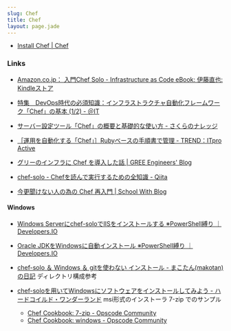 ```yaml
---
slug: Chef
title: Chef
layout: page.jade
---
```



- [Install Chef | Chef](http://www.getchef.com/chef/install/)

### Links

- [Amazon.co.jp： 入門Chef Solo - Infrastructure as Code eBook: 伊藤直也: Kindleストア](http://www.amazon.co.jp/dp/B00BSPH158)

- [特集　DevOps時代の必須知識：インフラストラクチャ自動化フレームワーク「Chef」の基本 (1/2) - ＠IT](http://www.atmarkit.co.jp/ait/articles/1305/24/news003.html)

- [サーバー設定ツール「Chef」の概要と基礎的な使い方 - さくらのナレッジ](http://knowledge.sakura.ad.jp/tech/867/)

- [［運用を自動化する「Chef」］Rubyベースの手順書で管理 - TREND：ITpro Active](http://itpro.nikkeibp.co.jp/article/Active/20130307/461541/)

- [グリーのインフラに Chef を導入した話 | GREE Engineers' Blog](http://labs.gree.jp/blog/2013/12/10056/)

- [chef-solo - Chefを読んで実行するための全知識 - Qiita](http://qiita.com/TsuyoshiUshio@github/items/89030baca68b05a9783d)

- [今更聞けない人の為の Chef 再入門 | School With Blog](http://blog.schoolwith.me/chef-re-introduction/)

#### Windows

- [Windows Serverにchef-soloでIISをインストールする ※PowerShell縛り ｜ Developers.IO](http://dev.classmethod.jp/cloud/aws/windows-chef-iis/)

- [Oracle JDKをWindowsに自動インストール ※PowerShell縛り ｜ Developers.IO](http://dev.classmethod.jp/cloud/aws/auto_jdk_on_windows/)

- [chef-solo ＆ Windows ＆ gitを使わない インストール - まこたん(makotan)の日記](http://d.hatena.ne.jp/makotan/20130304/p1) ディレクトリ構成参考

- [chef-soloを用いてWindowsにソフトウェアをインストールしてみよう - ハードコイルド・ワンダーランド](http://weathercook.hatenadiary.jp/entry/20120117/1326778600) msi形式のインストーラ 7-zip でのサンプル
    - [Chef Cookbook: 7-zip - Opscode Community](http://community.opscode.com/cookbooks/7-zip)
    - [Chef Cookbook: windows - Opscode Community](http://community.opscode.com/cookbooks/windows)
